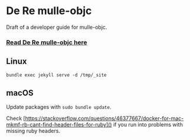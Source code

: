 # De Re mulle-objc

Draft of a developer guide for mulle-objc.

### [Read De Re mulle-objc here](//mulle-objc.github.io/De-Re-mulle-objc)


## Linux

```
bundle exec jekyll serve -d /tmp/_site
```

## macOS

Update packages with `sudo bundle update`.

Check [https://stackoverflow.com/questions/46377667/docker-for-mac-mkmf-rb-cant-find-header-files-for-ruby]() if you run into problems with missing ruby headers.
